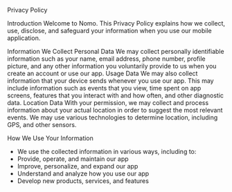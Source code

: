 Privacy Policy

Introduction
    Welcome to Nomo. This Privacy Policy explains how we collect, use, disclose, and safeguard your information when you use our mobile application.

Information We Collect
  Personal Data
    We may collect personally identifiable information such as your name, email address, phone number, profile picture, and any other information you voluntarily provide to us when you create an account or use our app.
  Usage Data
    We may also collect information that your device sends whenever you use our app. This may include information such as events that you view, time spent on app screens, features that you interact with and how often, and other diagnostic data.
  Location Data
    With your permission, we may collect and process information about your actual location in order to suggest the most relevant events. We may use various technologies to determine location, including GPS, and other sensors.
  
How We Use Your Information
  - We use the collected information in various ways, including to:
  - Provide, operate, and maintain our app
  - Improve, personalize, and expand our app
  - Understand and analyze how you use our app
  - Develop new products, services, and features

